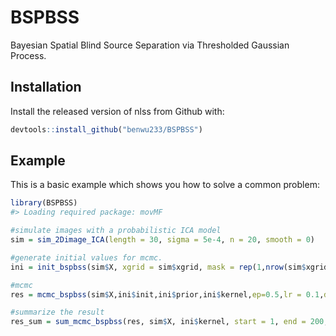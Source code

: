 
<!-- README.md is generated from README.Rmd. Please edit that file -->

# BSPBSS

<!-- badges: start -->

<!-- badges: end -->

Bayesian Spatial Blind Source Separation via Thresholded Gaussian
Process.

## Installation

Install the released version of nlss from Github with:

``` r
devtools::install_github("benwu233/BSPBSS")
```

## Example

This is a basic example which shows you how to solve a common problem:

``` r
library(BSPBSS)
#> Loading required package: movMF

#simulate images with a probabilistic ICA model
sim = sim_2Dimage_ICA(length = 30, sigma = 5e-4, n = 20, smooth = 0)

#generate initial values for mcmc.
ini = init_bspbss(sim$X, xgrid = sim$xgrid, mask = rep(1,nrow(sim$xgrid)), q = 3,dens= 0.5,kernel="gaussian", ker_par = c(0.1,10), num_eigen = 50 )

#mcmc
res = mcmc_bspbss(sim$X,ini$init,ini$prior,ini$kernel,ep=0.5,lr = 0.1,decay = 0.1,subsample_n = 0.5, subsample_p = 0.5,n.iter = 5000,n.burn_in = 3000,thin = 10,show_step = 1000)

#summarize the result
res_sum = sum_mcmc_bspbss(res, sim$X, ini$kernel, start = 1, end = 200, select_p = 0.8)
```
